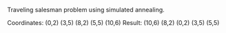 Traveling salesman problem using simulated annealing.

Coordinates: (0,2) (3,5) (8,2) (5,5) (10,6)
Result: (10,6) (8,2) (0,2) (3,5) (5,5)

